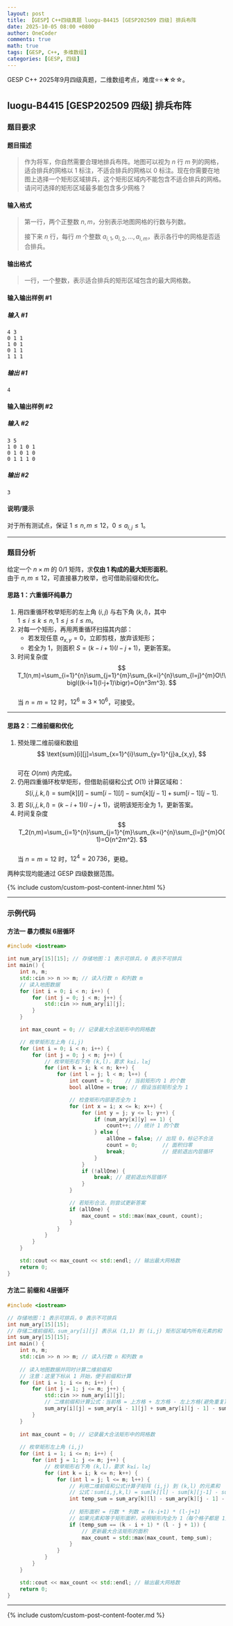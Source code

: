 ```yaml
---
layout: post
title: 【GESP】C++四级真题 luogu-B4415 [GESP202509 四级] 排兵布阵
date: 2025-10-05 08:00 +0800
author: OneCoder
comments: true
math: true
tags: [GESP, C++, 多维数组]
categories: [GESP, 四级]
---
```

GESP C++ 2025年9月四级真题，二维数组考点，难度⭐⭐★☆☆。

<!--more-->

## luogu-B4415 [GESP202509 四级] 排兵布阵

### 题目要求

#### 题目描述

>作为将军，你自然需要合理地排兵布阵。地图可以视为 $n$ 行 $m$ 列的网格，适合排兵的网格以 1 标注，不适合排兵的网格以 0 标注。现在你需要在地图上选择一个矩形区域排兵，这个矩形区域内不能包含不适合排兵的网格。请问可选择的矩形区域最多能包含多少网格？

#### 输入格式

>第一行，两个正整数 $n, m$，分别表示地图网格的行数与列数。
>
>接下来 $n$ 行，每行 $m$ 个整数 $a_{i,1}, a_{i,2}, \ldots, a_{i,m}$，表示各行中的网格是否适合排兵。

#### 输出格式

>一行，一个整数，表示适合排兵的矩形区域包含的最大网格数。

#### 输入输出样例 #1

##### 输入 #1

```plaintext
4 3
0 1 1
1 0 1
0 1 1
1 1 1
```

##### 输出 #1

```plaintext
4
```

#### 输入输出样例 #2

##### 输入 #2

```plaintext
3 5
1 0 1 0 1
0 1 0 1 0
0 1 1 1 0
```

##### 输出 #2

```plaintext
3
```

#### 说明/提示

对于所有测试点，保证 $1 \leq n, m \leq 12$，$0 \leq a_{i,j} \leq 1$。

---

### 题目分析

给定一个 $n \times m$ 的 0/1 矩阵，求**仅由 1 构成的最大矩形面积**。  
由于 $n,m \le 12$，可直接暴力枚举，也可借助前缀和优化。

#### 思路 1：六重循环纯暴力

1. 用四重循环枚举矩形的左上角 $(i,j)$ 与右下角 $(k,l)$，其中  
   $1 \le i \le k \le n,\; 1 \le j \le l \le m$。  
2. 对每一个矩形，再用两重循环扫描其内部：  
   - 若发现任意 $a_{x,y}=0$，立即剪枝，放弃该矩形；  
   - 若全为 1，则面积 $S=(k-i+1)(l-j+1)$，更新答案。  
3. 时间复杂度  
   $$
   T_1(n,m)=\sum_{i=1}^{n}\sum_{j=1}^{m}\sum_{k=i}^{n}\sum_{l=j}^{m}O\!\bigl((k-i+1)(l-j+1)\bigr)=O(n^3m^3).
   $$  
   当 $n=m=12$ 时，$12^6 \approx 3 \times 10^6$，可接受。

---

#### 思路 2：二维前缀和优化

1. 预处理二维前缀和数组  
   $$
   \text{sum}[i][j]=\sum_{x=1}^{i}\sum_{y=1}^{j}a_{x,y},
   $$  
   可在 $O(nm)$ 内完成。  
2. 仍用四重循环枚举矩形，但借助前缀和公式 $O(1)$ 计算区域和：  
   $$
   S(i,j,k,l)=\text{sum}[k][l]-\text{sum}[i-1][l]-\text{sum}[k][j-1]+\text{sum}[i-1][j-1].
   $$  
3. 若 $S(i,j,k,l)=(k-i+1)(l-j+1)$，说明该矩形全为 1，更新答案。  
4. 时间复杂度  
   $$
   T_2(n,m)=\sum_{i=1}^{n}\sum_{j=1}^{m}\sum_{k=i}^{n}\sum_{l=j}^{m}O(1)=O(n^2m^2).
   $$  
   当 $n=m=12$ 时，$12^4 = 20\,736$，更稳。

两种实现均能通过 GESP 四级数据范围。

{% include custom/custom-post-content-inner.html %}

---

### 示例代码

#### 方法一 暴力模拟 6层循环

```cpp
#include <iostream>

int num_ary[15][15]; // 存储地图：1 表示可排兵，0 表示不可排兵
int main() {
    int n, m;
    std::cin >> n >> m; // 读入行数 n 和列数 m
    // 读入地图数据
    for (int i = 0; i < n; i++) {
        for (int j = 0; j < m; j++) {
            std::cin >> num_ary[i][j];
        }
    }

    int max_count = 0; // 记录最大合法矩形中的网格数

    // 枚举矩形左上角 (i,j)
    for (int i = 0; i < n; i++) {
        for (int j = 0; j < m; j++) {
            // 枚举矩形右下角 (k,l)，要求 k≥i，l≥j
            for (int k = i; k < n; k++) {
                for (int l = j; l < m; l++) {
                    int count = 0;    // 当前矩形内 1 的个数
                    bool allOne = true; // 假设当前矩形全为 1

                    // 检查矩形内部是否全为 1
                    for (int x = i; x <= k; x++) {
                        for (int y = j; y <= l; y++) {
                            if (num_ary[x][y] == 1) {
                                count++; // 统计 1 的个数
                            } else {
                                allOne = false; // 出现 0，标记不合法
                                count = 0;        // 面积归零
                                break;            // 提前退出内层循环
                            }
                        }
                        if (!allOne) {
                            break; // 提前退出外层循环
                        }
                    }

                    // 若矩形合法，则尝试更新答案
                    if (allOne) {
                        max_count = std::max(max_count, count);
                    }
                }
            }
        }
    }

    std::cout << max_count << std::endl; // 输出最大网格数
    return 0;
}
```

#### 方法二 前缀和 4层循环

```cpp
#include <iostream>

// 存储地图：1 表示可排兵，0 表示不可排兵
int num_ary[15][15];
// 存储二维前缀和，sum_ary[i][j] 表示从 (1,1) 到 (i,j) 矩形区域内所有元素的和
int sum_ary[15][15];
int main() {
    int n, m;
    std::cin >> n >> m; // 读入行数 n 和列数 m
    
    // 读入地图数据并同时计算二维前缀和
    // 注意：这里下标从 1 开始，便于前缀和计算
    for (int i = 1; i <= n; i++) {
        for (int j = 1; j <= m; j++) {
            std::cin >> num_ary[i][j];
            // 二维前缀和计算公式：当前格 = 上方格 + 左方格 - 左上方格(避免重复) + 当前值
            sum_ary[i][j] = sum_ary[i - 1][j] + sum_ary[i][j - 1] - sum_ary[i - 1][j - 1] + num_ary[i][j];
        }
    }
    
    int max_count = 0; // 记录最大合法矩形中的网格数
    
    // 枚举矩形左上角 (i,j)
    for (int i = 1; i <= n; i++) {
        for (int j = 1; j <= m; j++) {
            // 枚举矩形右下角 (k,l)，要求 k≥i，l≥j
            for (int k = i; k <= n; k++) {
                for (int l = j; l <= m; l++) {
                    // 利用二维前缀和公式计算子矩阵 (i,j) 到 (k,l) 的元素和
                    // 公式：sum(i,j,k,l) = sum[k][l] - sum[k][j-1] - sum[i-1][l] + sum[i-1][j-1]
                    int temp_sum = sum_ary[k][l] - sum_ary[k][j - 1] - sum_ary[i - 1][l] + sum_ary[i - 1][j - 1];
                    
                    // 矩形面积 = 行数 * 列数 = (k-i+1) * (l-j+1)
                    // 如果元素和等于矩形面积，说明矩形内全为 1（每个格子都是 1）
                    if (temp_sum == (k - i + 1) * (l - j + 1)) {
                        // 更新最大合法矩形的面积
                        max_count = std::max(max_count, temp_sum);
                    }
                }
            }
        }
    }

    std::cout << max_count << std::endl; // 输出最大网格数
    return 0;
}
```

---

{% include custom/custom-post-content-footer.md %}
